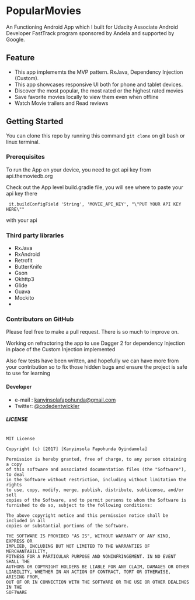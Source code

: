 # PopularMovies
An Functioning Android App which I built for Udacity Associate Android Developer FastTrack program sponsored by Andela and supported by Google. 

## Feature
* This app implememts the MVP pattern. RxJava, Dependency Injection (Custom).
* This app showcases responsive UI both for phone and tablet devices.
* Discover the most popular, the most rated or the highest rated movies
* Save favorite movies locally to view them even when offline
* Watch Movie trailers and Read reviews


## Getting Started

You can clone this repo by running this command ``` git clone ``` on git bash or linux terminal.

### Prerequisites

To run the App on your device, you need to get api key from api.themoviedb.org

Check out the App level build.gradle file, you will see where to paste your api key there

```  it.buildConfigField 'String', 'MOVIE_API_KEY', "\"PUT YOUR API KEY HERE\"" ```

with your api 

### Third party libraries
* RxJava
* RxAndroid
* Retrofit
* ButterKnife
* Gson
* Okhttp3
* Glide
* Guava
* Mockito
* 
### Contributors on GitHub
Please feel free to make a pull request. There is so much to improve on.

Working on refractoring the app to use Dagger 2 for dependency Injection in place of the Custom Injection implemented

Also few tests have been written, and hopefully we can have more from your contribution so to fix those hidden bugs and ensure the project is safe to use for learning

#### Developer
* e-mail : kanyinsolafapohunda@gmail.com
* Twitter: [@codedentwickler](https://twitter.com/codedentwickler "codedentwickler on twitter")


##### LICENSE

```

MIT License

Copyright (c) [2017] [Kanyinsola Fapohunda Oyindamola]

Permission is hereby granted, free of charge, to any person obtaining a copy
of this software and associated documentation files (the "Software"), to deal
in the Software without restriction, including without limitation the rights
to use, copy, modify, merge, publish, distribute, sublicense, and/or sell
copies of the Software, and to permit persons to whom the Software is
furnished to do so, subject to the following conditions:

The above copyright notice and this permission notice shall be included in all
copies or substantial portions of the Software.

THE SOFTWARE IS PROVIDED "AS IS", WITHOUT WARRANTY OF ANY KIND, EXPRESS OR
IMPLIED, INCLUDING BUT NOT LIMITED TO THE WARRANTIES OF MERCHANTABILITY,
FITNESS FOR A PARTICULAR PURPOSE AND NONINFRINGEMENT. IN NO EVENT SHALL THE
AUTHORS OR COPYRIGHT HOLDERS BE LIABLE FOR ANY CLAIM, DAMAGES OR OTHER
LIABILITY, WHETHER IN AN ACTION OF CONTRACT, TORT OR OTHERWISE, ARISING FROM,
OUT OF OR IN CONNECTION WITH THE SOFTWARE OR THE USE OR OTHER DEALINGS IN THE
SOFTWARE
```
